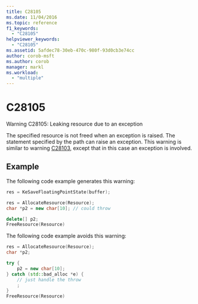 ```yaml
---
title: C28105
ms.date: 11/04/2016
ms.topic: reference
f1_keywords:
  - "C28105"
helpviewer_keywords:
  - "C28105"
ms.assetid: 5afdec78-30eb-470c-980f-93d0cb3e74cc
author: corob-msft
ms.author: corob
manager: markl
ms.workload:
  - "multiple"
---
```

# C28105
Warning C28105: Leaking resource due to an exception

 The specified resource is not freed when an exception is raised. The statement specified by the path can raise an exception. This warning is similar to warning [C28103](../code-quality/c28103.md), except that in this case an exception is involved.

## Example
 The following code example generates this warning:

```cpp
res = KeSaveFloatingPointState(buffer);

res = AllocateResource(Resource);
char *p2 = new char[10]; // could throw

delete[] p2;
FreeResource(Resource)
```

 The following code example avoids this warning:

```cpp
res = AllocateResource(Resource);
char *p2;

try {
    p2 = new char[10];
} catch (std::bad_alloc *e) {
    // just handle the throw
    ;
}
FreeResource(Resource)
```
